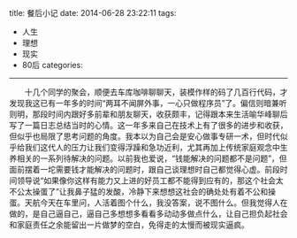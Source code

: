 ﻿title: 餐后小记
date: 2014-06-28 23:22:11
tags: 
 - 人生
 - 理想
 - 现实
 - 80后
categories: 
---

　　十几个同学的聚会，顺便去车库咖啡聊聊天，装模作样的码了几百行代码，才发现我这已有一年多的时间“两耳不闻屏外事，一心只做程序员”了。偏信则暗兼听则明，那段时间内跟好多前辈和朋友聊天，收获颇丰，记得跟本来生活喻华峰聊后写了一篇日志总结当时的心情。这一年多来自己在技术上有了很多的进步和收获，但似乎也局限了思考问题的角度。我本以为自己会是安心做事专研一术，但时代似乎给我们这代人的压力让我们变得浮躁和急功近利，尤其再加上传统家庭观念中生养相关的一系列待解决的问题。以前我也爱说，“钱能解决的问题都不是问题”，但面前摆着一坨需要钱才能解决的问题时，跟自己谈理想时自己都觉得心虚。前段时间领导说“如果像你这样有能力又上进的好员工都不能得到应有的，那这个社会太不公太操蛋了”让我鼻子猛的发酸，冷静下来想想这社会的确处处有着不公和操蛋。天航今天在车里问，人活着图个什么，我没答案，说不图什么。但我觉得人在做的，是自己逼自己，逼自己多想想多看看多动动多做点什么，让自己担负起社会和家庭责任之余能留出一片做梦的空白，免得走的太慢而被现实逼疯。

 